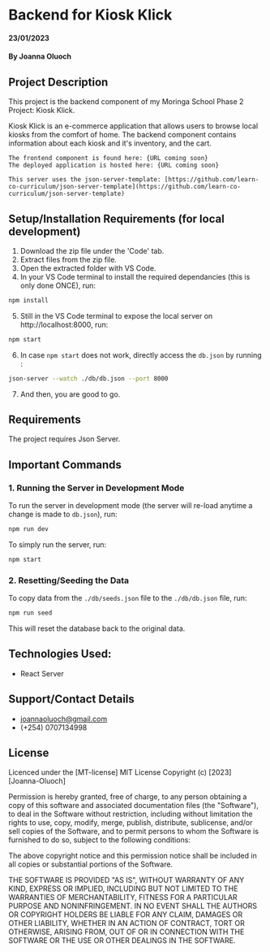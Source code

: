 # Backend for Kiosk Klick
#### 23/01/2023
#### By Joanna Oluoch


## Project Description
This project is the backend component of my Moringa School Phase 2 Project: Kiosk Klick.

Kiosk Klick is an e-commerce application that allows users to browse local kiosks from the comfort of home. The backend component contains information about each kiosk and it's inventory, and the cart.

    The frontend component is found here: {URL coming soon}
    The deployed application is hosted here: {URL coming soon}

    This server uses the json-server-template: [https://github.com/learn-co-curriculum/json-server-template](https://github.com/learn-co-curriculum/json-server-template)

## Setup/Installation Requirements (for local development)
1. Download the zip file under the 'Code' tab.
2. Extract files from the zip file.
3. Open the extracted folder with VS Code.
4. In your VS Code terminal to install the required dependancies (this is only done ONCE), run:
```sh
npm install
```

5. Still in the VS Code terminal to expose the local server on http://localhost:8000, run:
```sh
npm start
```
6. In case `npm start` does not work, directly access the `db.json` by running :
```sh
json-server --watch ./db/db.json --port 8000
``` 
7. And then, you are good to go.

## Requirements
 The project requires Json Server.

## Important Commands
### 1. Running the Server in Development Mode
To run the server in development mode (the server will re-load anytime a change is made to `db.json`), run: 
```sh
npm run dev
```

To simply run the server, run:
```sh
npm start
```

### 2. Resetting/Seeding the Data
To copy data from the `./db/seeds.json` file to the `./db/db.json` file, run:
```sh
npm run seed
```
This will reset the database back to the original data.

## Technologies Used:
- React Server

## Support/Contact Details
- joannaoluoch@gmail.com
- (+254) 0707134998

## License
Licenced under the [MT-license]
MIT License
Copyright (c) [2023] [Joanna-Oluoch]

Permission is hereby granted, free of charge, to any person obtaining a copy
of this software and associated documentation files (the "Software"), to deal
in the Software without restriction, including without limitation the rights
to use, copy, modify, merge, publish, distribute, sublicense, and/or sell
copies of the Software, and to permit persons to whom the Software is
furnished to do so, subject to the following conditions:

The above copyright notice and this permission notice shall be included in all
copies or substantial portions of the Software.

THE SOFTWARE IS PROVIDED "AS IS", WITHOUT WARRANTY OF ANY KIND, EXPRESS OR
IMPLIED, INCLUDING BUT NOT LIMITED TO THE WARRANTIES OF MERCHANTABILITY,
FITNESS FOR A PARTICULAR PURPOSE AND NONINFRINGEMENT. IN NO EVENT SHALL THE
AUTHORS OR COPYRIGHT HOLDERS BE LIABLE FOR ANY CLAIM, DAMAGES OR OTHER
LIABILITY, WHETHER IN AN ACTION OF CONTRACT, TORT OR OTHERWISE, ARISING FROM,
OUT OF OR IN CONNECTION WITH THE SOFTWARE OR THE USE OR OTHER DEALINGS IN THE
SOFTWARE.
